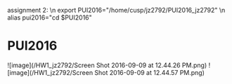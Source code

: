 
assignment 2:
\n export PUI2016="/home/cusp/jz2792/PUI2016_jz2792"
\n alias pui2016="cd $PUI2016"
# PUI2016
![image](/HW1_jz2792/Screen Shot 2016-09-09 at 12.44.26 PM.png)
![image](/HW1_jz2792/Screen Shot 2016-09-09 at 12.44.57 PM.png)
